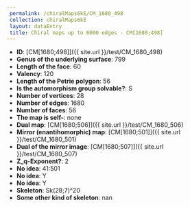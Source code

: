 ```yaml
--- 
 permalink: /chiralMaps6kE/CM_1680_498 
 collection: chiralMaps6kE
 layout: dataEntry
 title: Chiral maps up to 6000 edges - CM[1680;498]
---
```


- **ID**: [CM[1680;498]]({{ site.url }}/test/CM_1680_498)
- **Genus of the underlying surface**: 799
- **Length of the face**: 60
- **Valency**: 120
- **Length of the Petrie polygon**: 56
- **Is the automorphism group solvable?**: S
- **Number of vertices**: 28
- **Number of edges**: 1680
- **Number of faces**: 56
- **The map is self-**: none
- **Dual map**: [CM[1680;506]]({{ site.url }}/test/CM_1680_506)
- **Mirror (enantihomorphic) map**: [CM[1680;501]]({{ site.url }}/test/CM_1680_501)
- **Dual of the mirror image**: [CM[1680;507]]({{ site.url }}/test/CM_1680_507)
- **Z_q-Exponent?**: 2
- **No idea**:  41:501
- **No idea**: Y
- **No idea**: Y
- **Skeleton**: Sk(28;7)^20
- **Some other kind of skeleton**: nan
